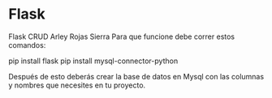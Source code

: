 # Flask
Flask CRUD
Arley Rojas Sierra
Para que funcione debe correr estos comandos: 

pip install flask
pip install mysql-connector-python

Después de esto deberás crear la base de datos en Mysql con las columnas y nombres que necesites en tu proyecto.
